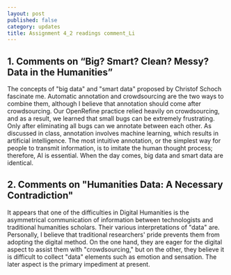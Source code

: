 ```yaml
---
layout: post
published: false
category: updates
title: Assignment 4_2 readings comment_Li
---
```

## 1. 	Comments on “Big?	Smart?	Clean?	Messy?	Data	in	the	Humanities”
The concepts of "big data" and "smart data" proposed by Christof Schoch fascinate me. Automatic annotation and crowdsourcing are the two ways to combine them, although I believe that annotation should come after crowdsourcing. Our OpenRefine practice relied heavily on crowdsourcing, and as a result, we learned that small bugs can be extremely frustrating. Only after eliminating all bugs can we annotate between each other. As discussed in class, annotation involves machine learning, which results in artificial intelligence. The most intuitive annotation, or the simplest way for people to transmit information, is to imitate the human thought process; therefore, AI is essential. When the day comes, big data and smart data are identical.

## 2. Comments on	"Humanities Data:	A	Necessary	Contradiction"
It appears that one of the difficulties in Digital Humanities is the asymmetrical communication of information between technologists and traditional humanities scholars. Their various interpretations of "data" are. Personally, I believe that traditional researchers' pride prevents them from adopting the digital method. On the one hand, they are eager for the digital aspect to assist them with "crowdsourcing," but on the other, they believe it is difficult to collect "data" elements such as emotion and sensation. The later aspect is the primary impediment at present.
